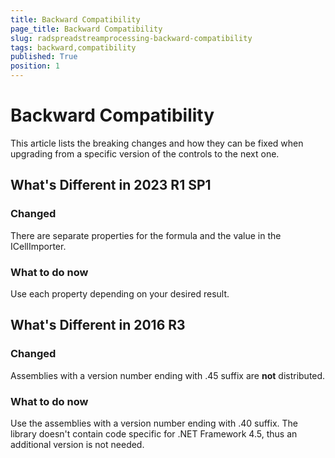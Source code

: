 ```yaml
---
title: Backward Compatibility
page_title: Backward Compatibility
slug: radspreadstreamprocessing-backward-compatibility
tags: backward,compatibility
published: True
position: 1
---
```


# Backward Compatibility



This article lists the breaking changes and how they can be fixed when upgrading from a specific version of the controls to the next one.

## What's Different in 2023 R1 SP1

### Changed

There are separate properties for the formula and the value in the ICellImporter.

### What to do now

Use each property depending on your desired result. 

## What's Different in 2016 R3  


### Changed

Assemblies with a version number ending with .45 suffix are **not** distributed.

### What to do now

Use the assemblies with a version number ending with .40 suffix. The library doesn't contain code specific for .NET Framework 4.5, thus an additional version is not needed.
